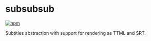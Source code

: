 # subsubsub

[![npm](https://img.shields.io/npm/v/subsubsub.svg)](https://www.npmjs.com/package/subsubsub)

Subtitles abstraction with support for rendering as TTML and SRT.
